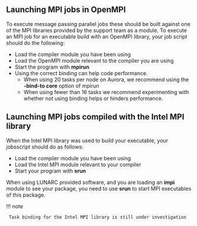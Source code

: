 ## Launching MPI jobs in OpenMPI

To execute message passing parallel jobs these should be built against one of the MPI libraries provided by the support team as a module. To execute an MPI job for an executable build with an OpenMPI library, your job script should do the following:

 * Load the compiler module you have been using
 * Load the OpenMPI module relevant to the compiler you are using
 * Start the program with **mpirun**
 * Using the correct binding can help code performance. 
     *   When using 20 tasks per node on Aurora, we recommend using the **-bind-to core** option of mpirun 
     *   When using fewer than 16 tasks we recommend experimenting with whether not using binding helps or hinders performance.

## Launching MPI jobs compiled with the Intel MPI library

When the Intel MPI library was used to build your executable, your jobsscript should do as follows:

 * Load the compiler module you have been using
 * Load the Intel MPI module relevant to your compiler
 * Start your program with **srun**

When using LUNARC provided software, and you are loading an
**impi** module to see your package, you need to use **srun** to start MPI
executables of this package.

!!! note
     
     Task binding for the Intel MPI library is still under investigation